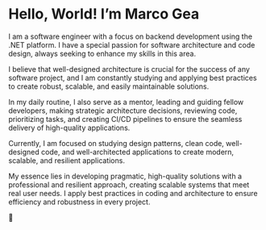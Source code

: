 # Hello, World! I’m Marco Gea

I am a software engineer with a focus on backend development using the .NET platform. I have a special passion for software architecture and code design, always seeking to enhance my skills in this area.

I believe that well-designed architecture is crucial for the success of any software project, and I am constantly studying and applying best practices to create robust, scalable, and easily maintainable solutions.

In my daily routine, I also serve as a mentor, leading and guiding fellow developers, making strategic architecture decisions, reviewing code, prioritizing tasks, and creating CI/CD pipelines to ensure the seamless delivery of high-quality applications.

Currently, I am focused on studying design patterns, clean code, well-designed code, and well-architected applications to create modern, scalable, and resilient applications.

My essence lies in developing pragmatic, high-quality solutions with a professional and resilient approach, creating scalable systems that meet real user needs. I apply best practices in coding and architecture to ensure efficiency and robustness in every project.

:rocket:
